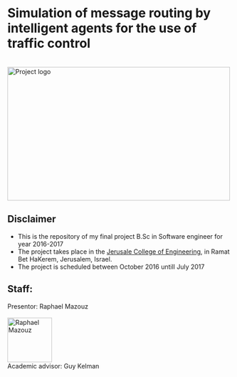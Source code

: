 # Simulation of message routing by intelligent agents for the use of traffic control
<br>
<img src="https://github.com/raphym/Simulation-of-routing-problem-with-intelligent-agents/blob/master/Pictures/image_readme.jpg?raw=true" alt="Project logo" width="500" height="300">


## Disclaimer
* This is the repository of my final project B.Sc in Software engineer for year 2016-2017
* The project takes place in the [Jerusale College of Engineering](https://www.jce.ac.il/), in Ramat Bet HaKerem, Jerusalem, Israel.
* The project is scheduled between October 2016 untill July 2017 

## Staff:
Presentor: Raphael Mazouz<br><br>
<a href="https://github.com/raphym">
<img src="https://avatars2.githubusercontent.com/u/17546494?v=3&s=460" alt="Raphael Mazouz" width="100" height="100"></a>
<br>Academic advisor: Guy Kelman

